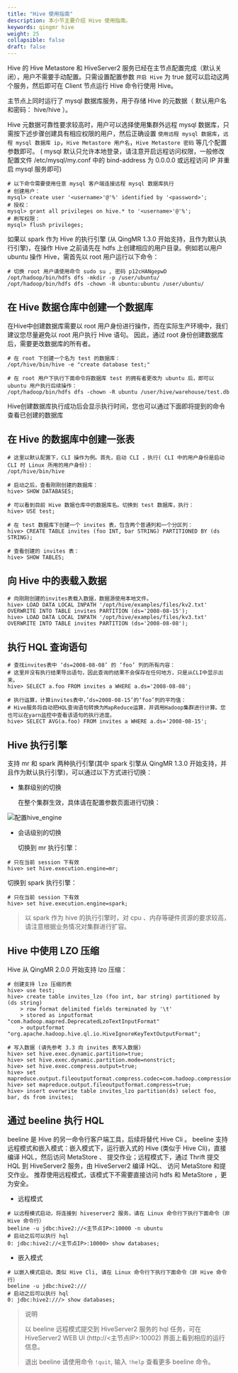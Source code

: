 ```yaml
---
title: "Hive 使用指南"
description: 本小节主要介绍 Hive 使用指南。 
keywords: qingmr hive
weight: 25
collapsible: false
draft: false
---
```



Hive 的 Hive Metastore 和 HiveServer2 服务已经在主节点配置完成（默认关闭），用户不需要手动配置。只需设置配置参数 `开启 Hive` 为 true 就可以启动这两个服务，然后即可在 Client 节点运行 Hive 命令行使用 Hive。

主节点上同时运行了 mysql 数据库服务，用于存储 Hive 的元数据（ 默认用户名和密码： hive/hive ）。

Hive 元数据可靠性要求较高时，用户可以选择使用集群外远程 mysql 数据库，只需按下述步骤创建具有相应权限的用户，然后正确设置 `使用远程 mysql 数据库`，`远程 mysql 数据库 ip`，`Hive Metastore 用户名`，`Hive Metastore 密码` 等几个配置参数即可。 ( mysql 默认只允许本地登录，请注意开启远程访问权限，一般修改配置文件 /etc/mysql/my.conf 中的 bind-address 为 0.0.0.0 或远程访问 IP 并重启 mysql 服务即可)

```shell
# 以下命令需要使用任意 mysql 客户端连接远程 mysql 数据库执行
# 创建用户：
mysql> create user '<username>'@'%' identified by '<password>';
# 授权：
mysql> grant all privileges on hive.* to '<username>'@'%';
# 刷写权限：
mysql> flush privileges;
```

如果以 spark 作为 Hive 的执行引擎 (从 QingMR 1.3.0 开始支持，且作为默认执行引擎)，在操作 Hive 之前请先在 hdfs 上创建相应的用户目录。例如若以用户 ubuntu 操作 Hive，需首先以 root 用户运行以下命令：

```shell
# 切换 root 用户请使用命令 sudo su , 密码 p12cHANgepwD
/opt/hadoop/bin/hdfs dfs -mkdir -p /user/ubuntu/
/opt/hadoop/bin/hdfs dfs -chown -R ubuntu:ubuntu /user/ubuntu/
```

## 在 Hive 数据仓库中创建一个数据库

在Hive中创建数据库需要以 root 用户身份进行操作，而在实际生产环境中，我们建议您尽量避免以 root 用户执行 Hive 语句。 因此，通过 root 身份创建数据库后，需要更改数据库的所有者。

```shell
# 在 root 下创建一个名为 test 的数据库：
/opt/hive/bin/hive -e "create database test;"

# 在 root 用户下执行下面命令将数据库 test 的拥有者更改为 ubuntu 后，即可以 ubuntu 用户执行后续操作：
/opt/hadoop/bin/hdfs dfs -chown -R ubuntu /user/hive/warehouse/test.db
```

Hive创建数据库执行成功后会显示执行时间，您也可以通过下面即将提到的命令查看已创建的数据库

## 在 Hive 的数据库中创建一张表

```shell
# 这里以默认配置下，CLI 操作为例。首先，启动 CLI ，执行( CLI 中的用户身份是启动 CLI 时 Linux 所用的用户身份)：
/opt/hive/bin/hive

# 启动之后，查看刚刚创建的数据库：
hive> SHOW DATABASES;

# 可以看到目前 Hive 数据仓库中的数据库名。切换到 test 数据库，执行：
hive> USE test;

# 在 test 数据库下创建一个 invites 表，包含两个普通列和一个分区列：
hive> CREATE TABLE invites (foo INT, bar STRING) PARTITIONED BY (ds STRING);

# 查看创建的 invites 表：
hive> SHOW TABLES;
```

## 向 Hive 中的表载入数据

```shell
# 向刚刚创建的invites表载入数据，数据源使用本地文件。
hive> LOAD DATA LOCAL INPATH '/opt/hive/examples/files/kv2.txt' OVERWRITE INTO TABLE invites PARTITION (ds='2008-08-15');
hive> LOAD DATA LOCAL INPATH '/opt/hive/examples/files/kv3.txt' OVERWRITE INTO TABLE invites PARTITION (ds='2008-08-08');
```

## 执行 HQL 查询语句

```shell
# 查找invites表中 ‘ds=2008-08-08’ 的 ‘foo’ 列的所有内容：
# 这里并没有执行结果导出语句，因此查询的结果不会保存在任何地方，只是从CLI中显示出来。
hive> SELECT a.foo FROM invites a WHERE a.ds='2008-08-08';

# 执行运算，计算invites表中，’ds=2008-08-15’的‘foo’列的平均值：
# Hive服务将自动把HQL查询语句转换为MapReduce运算，并调用Hadoop集群进行计算。您也可以在yarn监控中查看该语句的执行进度。
hive> SELECT AVG(a.foo) FROM invites a WHERE a.ds='2008-08-15';
```

## Hive 执行引擎
支持 mr 和 spark 两种执行引擎(其中 spark 引擎从 QingMR 1.3.0 开始支持，并且作为默认执行引擎)，可以通过以下方式进行切换：

- 集群级别的切换  

    在整个集群生效，具体请在配置参数页面进行切换：

![配置hive_engine](../../../_images/hive_engine_switch.png)

- 会话级别的切换  

   切换到 mr 执行引擎：

```shell
# 只在当前 session 下有效
hive> set hive.execution.engine=mr;
```
切换到 spark 执行引擎：
```shell
# 只在当前 session 下有效
hive> set hive.execution.engine=spark;
```

>以 spark 作为 hive 的执行引擎时，对 cpu 、内存等硬件资源的要求较高，请注意根据业务情况对集群进行扩容。

## Hive 中使用 LZO 压缩

Hive 从 QingMR 2.0.0 开始支持 lzo 压缩：

```shell
# 创建支持 lzo 压缩的表
hive> use test;
hive> create table invites_lzo (foo int, bar string) partitioned by (ds string) 
    > row format delimited fields terminated by '\t' 
    > stored as inputformat "com.hadoop.mapred.DeprecatedLzoTextInputFormat" 
    > outputformat "org.apache.hadoop.hive.ql.io.HiveIgnoreKeyTextOutputFormat";

# 写入数据 (请先参考 3.3 向 invites 表写入数据)
hive> set hive.exec.dynamic.partition=true;
hive> set hive.exec.dynamic.partition.mode=nonstrict;
hive> set hive.exec.compress.output=true;
hive> set mapreduce.output.fileoutputformat.compress.codec=com.hadoop.compression.lzo.LzopCodec;
hive> set mapreduce.output.fileoutputformat.compress=true;
hive> insert overwrite table invites_lzo partition(ds) select foo, bar, ds from invites;
```

## 通过 beeline 执行 HQL

beeline 是 Hive 的另一命令行客户端工具，后续将替代 Hive Cli 。 beeline 支持远程模式和嵌入模式：嵌入模式下，运行嵌入式的 Hive (类似于 Hive Cli)，直接编译 HQL，然后访问 MetaStore 、 提交作业；远程模式下，通过 Thrift 提交 HQL 到 HiveServer2 服务，由 HiveServer2 编译 HQL、 访问 MetaStore 和提交作业。 推荐使用远程模式，该模式下不需要直接访问 hdfs 和 MetaStore ，更为安全。

- 远程模式  

```shell
# 以远程模式启动，将连接到 hiveserver2 服务，请在 Linux 命令行下执行下面命令（非 Hive 命令行）
beeline -u jdbc:hive2://<主节点IP>:10000 -n ubuntu
# 启动之后可以执行 hql
0: jdbc:hive2://<主节点IP>:10000> show databases;
```

- 嵌入模式  

```shell
# 以嵌入模式启动，类似 Hive Cli, 请在 Linux 命令行下执行下面命令（非 Hive 命令行）
beeline -u jdbc:hive2:///
# 启动之后可以执行 hql
0: jdbc:hive2:///> show databases;
```

> 说明
>
> 以 beeline 远程模式提交到 HiveServer2 服务的 hql 任务，可在 HiveServer2 WEB UI (http://<主节点IP\>:10002) 界面上看到相应的运行信息。
>
> 退出 beeline 请使用命令 `!quit`, 输入 `!help` 查看更多 beeline 命令。
